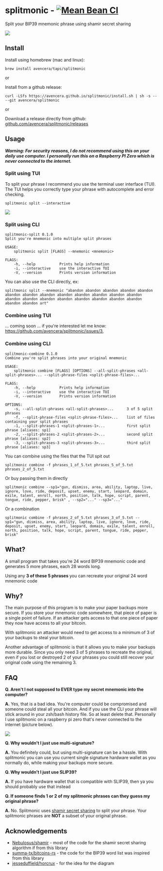 # splitmonic - [![Mean Bean CI](https://github.com/avencera/splitmonic/workflows/Mean%20Bean%20CI/badge.svg)](https://github.com/avencera/splitmonic/actions?query=workflow%3A%22Mean+Bean+CI%22)

Split your BIP39 mnemonic phrase using shamir secret sharing

![](assets/splitmonic_explain.jpg)

## Install

Install using homebrew (mac and linux):

`brew install avencera/taps/splitmonic`

or

Install from a github release:

`curl -LSfs https://avencera.github.io/splitmonic/install.sh | sh -s -- --git avencera/splitmonic`

or

Download a release directly from github: [github.com/avencera/splitmonic/releases](https://github.com/avencera/splitmonic/releases)

## Usage

**_Warning: For security reasons, I do not recommend using this on your daily use computer. I personally run this on a Raspberry PI Zero which is never connected to the
internet._**

### Split using TUI

To split your phrase I recommend you use the terminal user interface (TUI). The TUI helps you correctly
type your phrase with autocomplete and error checking.

`splitmonic split --interactive`

![](assets/split_interactive.gif)

### Split using CLI

```
splitmonic-split 0.1.0
Split you're mnemonic into multiple split phrases

USAGE:
    splitmonic split [FLAGS] --mnemonic <mnemonic>

FLAGS:
    -h, --help           Prints help information
    -i, --interactive    use the interactive TUI
    -V, --version        Prints version information
```

You can also use the CLI directly, ex:

```shell
splitmonic split --mnemonic "abandon abandon abandon abandon abandon abandon abandon abandon abandon abandon abandon abandon abandon abandon abandon abandon abandon abandon abandon abandon abandon abandon abandon art"
```

### Combine using TUI

... coming soon ... if you're interested let me know: https://github.com/avencera/splitmonic/issues/3,

### Combine using CLI

```
splitmonic-combine 0.1.0
Combine you're split phrases into your original mnemonic

USAGE:
    splitmonic combine [FLAGS] [OPTIONS] --all-split-phrases <all-split-phrases>... --split-phrase-files <split-phrase-files>...

FLAGS:
    -h, --help           Prints help information
    -i, --interactive    use the interactive TUI
    -V, --version        Prints version information

OPTIONS:
    -s, --all-split-phrases <all-split-phrases>...      3 of 5 split phrases
    -f, --split-phrase-files <split-phrase-files>...    list of files containing your split phrases
    -1, --split-phrases-1 <split-phrases-1>...          first split phrase [aliases: sp1]
    -2, --split-phrases-2 <split-phrases-2>...          second split phrase [aliases: sp2]
    -3, --split-phrases-3 <split-phrases-3>...          third split phrase [aliases: sp3]
```

You can combine using the files that the TUI spit out

```shell
splitmonic combine -f phrases_1_of_5.txt phrases_5_of_5.txt phrases_2_of_5.txt
```

Or buy passing them in directly

```shell
splitmonic combine --sp1="gun, dismiss, area, ability, laptop, live, ignore, love, ride, deposit, upset, enemy, start, leopard, domain, exile, talent, enroll, north, position, talk, hope, script, parent, tongue, ride, pepper, brisk" , --sp2="..." --sp3="..."
```

Or a combination

```shell
splitmonic combine -f phrases_2_of_5.txt phrases_3_of_5.txt --sp1="gun, dismiss, area, ability, laptop, live, ignore, love, ride, deposit, upset, enemy, start, leopard, domain, exile, talent, enroll, north, position, talk, hope, script, parent, tongue, ride, pepper, brisk"
```

## What?

A small program that takes you're 24 word BIP39 mnemonic code and generates 5 more phrases, each
28 words long.

Using any **3 of these 5 phrases** you can recreate your original 24 word mnemonic code

## Why?

The main purpose of this program is to make your paper backups more secure. If you store your
mnemonic code somewhere, that piece of paper is a single point of failure. If an attacker gets
access to that one piece of paper they now have access to all your bitcoin.

With splitmonic an attacker would need to get access to a minimum of 3 of your backups to steal your
bitcoin.

Another advantage of splitmonic is that it allows you to make your backups more durable. Since you only
need 3 of 5 phrases to recreate the original, even if you lost or destroyed 2 of your phrases you could
still recover your original code using the remaining 3.

## FAQ

**Q. Aren't I not supposed to EVER type my secret mnemonic into the computer?**

**A.** Yes, that is a bad idea. You're computer could be compromised and someone could steal all your bitcoin. And if you use the CLI your phrase will stick around in your zsh/bash history file. So at least delete that. Personally I use splitmonic on a raspberry pi zero that's never connected to the internet (picture below).

![](assets/rpi_zero.jpg)

**Q. Why wouldn't I just use multi-signature?**

**A.** You definitely could, but using multi-signature can be a hassle. With splitmonic you can use
you current single signature hardware wallet as you normally do, while making your backups more
secure.

**Q. Why wouldn't I just use SLIP39?**

**A.** If you have hardware wallet that is compatible with SLIP39, then ya you should probably use that instead

**Q. If someone finds 1 or 2 of my splitmonic phrases can they guess my original phrase?**

**A.** No. Splitmonic uses [shamir secret sharing](https://en.wikipedia.org/wiki/Shamir%27s_Secret_Sharing)
to split your phrase. Your splitmonic phrases are **NOT** a subset of your original phrase.

## Acknowledgements

- [Nebulosus/shamir](https://github.com/Nebulosus/shamir) - most of the code for the shamir secret sharing algorithm if from this library
- [summa-tx/bitcoins-rs](https://github.com/summa-tx/bitcoins-rs) - the code for the BIP39 word list was inspired from this library
- [jesseduffield/horcrux](https://github.com/jesseduffield/horcrux) - for the idea for the diagram
